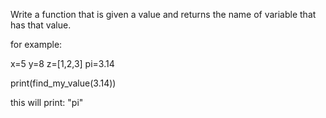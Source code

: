 Write a function that is given a value and
returns the name of variable that has that value.

for example:

x=5
y=8
z=[1,2,3]
pi=3.14

print(find_my_value(3.14))

this will print: "pi"
